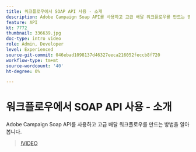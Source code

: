```yaml
---
title: 워크플로우에서 SOAP API 사용 - 소개
description: Adobe Campaign Soap API를 사용하고 고급 배달 워크플로우를 만드는 방법을 알아봅니다.
feature: API
kt: 7772
thumbnail: 336639.jpg
doc-type: intro video
role: Admin, Developer
level: Experienced
source-git-commit: 046ebad1098137d46327eeca216052feccb8f720
workflow-type: tm+mt
source-wordcount: '40'
ht-degree: 0%

---
```



# 워크플로우에서 SOAP API 사용 - 소개

Adobe Campaign Soap API를 사용하고 고급 배달 워크플로우를 만드는 방법을 알아봅니다.

>[!VIDEO](https://video.tv.adobe.com/v/336639?quality=12)
